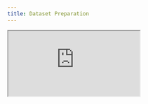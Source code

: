 ```yaml
---
title: Dataset Preparation
---
```


<iframe src="https://medium.com/@davidfriml/how-to-prepare-images-for-a-training-dataset-f6889433249b">
